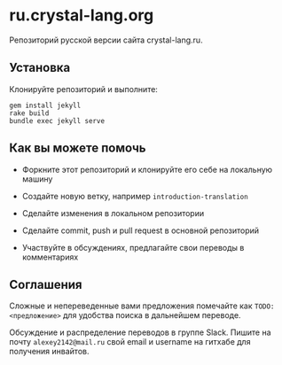 # ru.crystal-lang.org

Репозиторий русской версии сайта crystal-lang.ru.


## Установка

Клонируйте репозиторий и выполните:

```
gem install jekyll
rake build
bundle exec jekyll serve
```



## Как вы можете помочь

* Форкните этот репозиторий и клонируйте его себе на локальную машину

* Создайте новую ветку, например `introduction-translation`

* Сделайте изменения в локальном репозитории

* Сделайте commit, push и pull request в основной репозиторий

* Участвуйте в обсуждениях, предлагайте свои переводы в комментариях



## Соглашения

Сложные и непереведенные вами предложения помечайте как `TODO: <предложение>` для удобства поиска в дальнейшем переводе.

Обсуждение и распределение переводов в группе Slack. Пишите на почту `alexey2142@mail.ru` свой email и username на гитхабе для получения инвайтов.